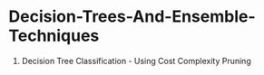 # Decision-Trees-And-Ensemble-Techniques
1. Decision Tree Classification - Using Cost Complexity Pruning
